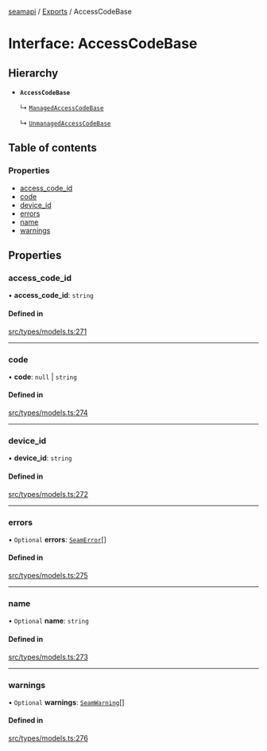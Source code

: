 [seamapi](../README.md) / [Exports](../modules.md) / AccessCodeBase

# Interface: AccessCodeBase

## Hierarchy

- **`AccessCodeBase`**

  ↳ [`ManagedAccessCodeBase`](ManagedAccessCodeBase.md)

  ↳ [`UnmanagedAccessCodeBase`](UnmanagedAccessCodeBase.md)

## Table of contents

### Properties

- [access\_code\_id](AccessCodeBase.md#access_code_id)
- [code](AccessCodeBase.md#code)
- [device\_id](AccessCodeBase.md#device_id)
- [errors](AccessCodeBase.md#errors)
- [name](AccessCodeBase.md#name)
- [warnings](AccessCodeBase.md#warnings)

## Properties

### access\_code\_id

• **access\_code\_id**: `string`

#### Defined in

[src/types/models.ts:271](https://github.com/seamapi/javascript/blob/main/src/types/models.ts#L271)

___

### code

• **code**: ``null`` \| `string`

#### Defined in

[src/types/models.ts:274](https://github.com/seamapi/javascript/blob/main/src/types/models.ts#L274)

___

### device\_id

• **device\_id**: `string`

#### Defined in

[src/types/models.ts:272](https://github.com/seamapi/javascript/blob/main/src/types/models.ts#L272)

___

### errors

• `Optional` **errors**: [`SeamError`](SeamError.md)[]

#### Defined in

[src/types/models.ts:275](https://github.com/seamapi/javascript/blob/main/src/types/models.ts#L275)

___

### name

• `Optional` **name**: `string`

#### Defined in

[src/types/models.ts:273](https://github.com/seamapi/javascript/blob/main/src/types/models.ts#L273)

___

### warnings

• `Optional` **warnings**: [`SeamWarning`](SeamWarning.md)[]

#### Defined in

[src/types/models.ts:276](https://github.com/seamapi/javascript/blob/main/src/types/models.ts#L276)
